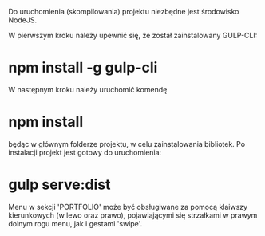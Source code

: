 Do uruchomienia (skompilowania) projektu niezbędne jest środowisko NodeJS.

W pierwszym kroku należy upewnić się, że został zainstalowany GULP-CLI:

# npm install -g gulp-cli

W następnym kroku należy uruchomić komendę

# npm install

będąc w głównym folderze projektu, w celu zainstalowania bibliotek. Po instalacji projekt jest gotowy do uruchomienia:

# gulp serve:dist


Menu w sekcji 'PORTFOLIO' może być obsługiwane za pomocą klaiwszy kierunkowych (w lewo oraz prawo), pojawiającymi się strzałkami w prawym dolnym rogu menu, jak i gestami 'swipe'.